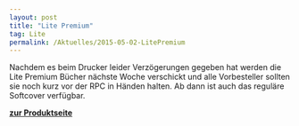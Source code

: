 ```yaml
---
layout: post
title: "Lite Premium"
tag: Lite
permalink: /Aktuelles/2015-05-02-LitePremium
---
```


Nachdem es beim Drucker leider Verzögerungen gegeben hat werden die Lite Premium Bücher nächste Woche verschickt und alle Vorbesteller sollten sie noch kurz vor der RPC in Händen halten. Ab dann ist auch das reguläre Softcover verfügbar.

**[zur Produktseite](https://lite.jcgames.de/Publikationen/)**
